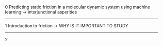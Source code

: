 0
Predicting static friction in a molecular dynamic system using machine learning
-> interjunctional asperities

---
1
Introduction to friction -> WHY IS IT IMPORTANT TO STUDY

---
2

